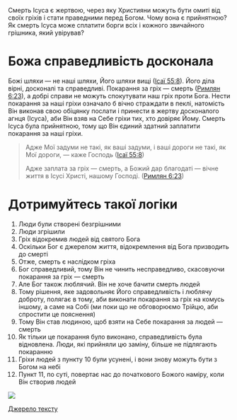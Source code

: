 Смерть Ісуса є жертвою, через яку Християни можуть бути омиті від своїх гріхів і стати праведними перед Богом. Чому вона є прийнятною? Як смерть Ісуса може сплатити борги всіх і кожного звичайного грішника, який увірував?

# Божа справедливість досконала

Божі шляхи — не наші шляхи, Його шляхи вищі ([Ісаї 55:8](https://www.biblegateway.com/passage/?search=Isa+55%3A8&version=ERV-UK%3BUKR)). Його діла вірні, досконалі та справедливі. Покарання за гріх — смерть ([Римлян 6:23](https://www.biblegateway.com/passage/?search=Rom+6%3A23&version=ERV-UK%3BUKR)), а добрі справи не можуть спокутувати наш гріх проти Бога. Нести покарання за наші гріхи означало б вічно страждати в пеклі, натомість Він виконав свою обіцянку послати і принести в жертву досконалого агнця (Ісуса), аби Він взяв на Себе гріхи тих, хто довіряє Йому. Смерть Ісуса була прийнятною, тому що Він єдиний здатний заплатити покарання за наші гріхи.

> Адже Мої задуми не такі, як ваші задуми, і ваші дороги не такі, як Мої дороги, — каже Господь ([Ісаї 55:8](https://www.bible.com/bible/3786/ISA.55.8))
>
> Адже заплата за гріх — смерть, а Божий дар благодаті — вічне життя в Ісусі Христі, нашому Господі. ([Римлян 6:23](https://www.bible.com/bible/3786/ROM.6.23))

# Дотримуйтесь такої логіки

1. Люди були створені безгрішними
2. Люди згрішили
3. Гріх відокремив людей від святого Бога
4. Оскільки Бог є джерелом життя, відокремлення від Бога призводить до смерті
5. Отже, смерть є наслідком гріха
6. Бог справедливий, тому Він не чинить несправедливо, скасовуючи покарання за гріх — смерть
7. Але Бог також люблячий. Він не хоче бачити смерть людей
8. Тому рішення, яке задовольняє Його справедливість і люблячу доброту, полягає в тому, аби виконати покарання за гріх на комусь іншому, а саме на Собі (ми поки що не обговорюємо Трійцю, аби спростити це пояснення)
9. Тому Він став людиною, щоб взяти на Себе покарання за людей — смерть
10. Як тільки це покарання було виконано, справедливість була відновлена. Люди, які прийняли цю заміну, більше не підлягають покаранню
11. Гріхи людей з пункту 10 були усунені, і вони знову можуть бути з Богом на небі
12. Пункт 11, по суті, повертає нас до початкового Божого наміру, коли Він створив людей

![](https://miro.medium.com/v2/resize:fit:4500/0*BO6JOyjoTzcKZCUz)

[Джерело тексту](https://airylvat.github.io/Jesus-Acceptable-Sacrifice/)
